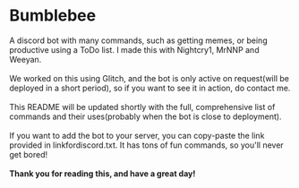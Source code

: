 # Bumblebee
A discord bot with many commands, such as getting memes, or being productive using a ToDo list. I made this with Nightcry1, MrNNP and Weeyan.
<br></br>
We worked on this using Glitch, and the bot is only active on request(will be deployed in a short period), so if you want to see it in action, do contact me.
<br></br>
This README will be updated shortly with the full, comprehensive list of commands and their uses(probably when the bot is close to deployment).
<br></br>
If you want to add the bot to your server, you can copy-paste the link provided in linkfordiscord.txt. It has tons of fun commands, so you'll never get bored!
<br></br>
<b>Thank you for reading this, and have a great day!</b>
